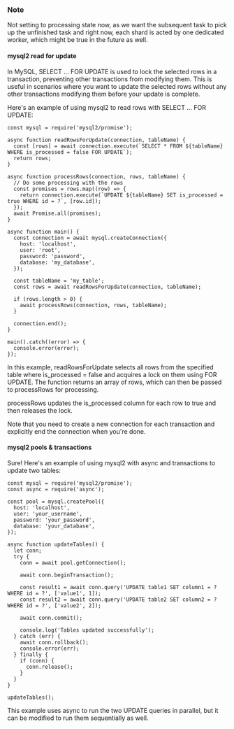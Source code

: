 ### Note
Not setting to processing state now, as we want the subsequent task to pick up the unfinished task and right now, each shard is acted by one dedicated worker, which might be true in the future as well.

#### mysql2 read for update

In MySQL, SELECT ... FOR UPDATE is used to lock the selected rows in a transaction, preventing other transactions from modifying them. This is useful in scenarios where you want to update the selected rows without any other transactions modifying them before your update is complete.

Here's an example of using mysql2 to read rows with SELECT ... FOR UPDATE:

```
const mysql = require('mysql2/promise');

async function readRowsForUpdate(connection, tableName) {
  const [rows] = await connection.execute(`SELECT * FROM ${tableName} WHERE is_processed = false FOR UPDATE`);
  return rows;
}

async function processRows(connection, rows, tableName) {
  // Do some processing with the rows
  const promises = rows.map((row) => {
    return connection.execute(`UPDATE ${tableName} SET is_processed = true WHERE id = ?`, [row.id]);
  });
  await Promise.all(promises);
}

async function main() {
  const connection = await mysql.createConnection({
    host: 'localhost',
    user: 'root',
    password: 'password',
    database: 'my_database',
  });

  const tableName = 'my_table';
  const rows = await readRowsForUpdate(connection, tableName);

  if (rows.length > 0) {
    await processRows(connection, rows, tableName);
  }

  connection.end();
}

main().catch((error) => {
  console.error(error);
});

```
In this example, readRowsForUpdate selects all rows from the specified table where is_processed = false and acquires a lock on them using FOR UPDATE. The function returns an array of rows, which can then be passed to processRows for processing.

processRows updates the is_processed column for each row to true and then releases the lock.

Note that you need to create a new connection for each transaction and explicitly end the connection when you're done.


#### mysql2 pools & transactions

Sure! Here's an example of using mysql2 with async and transactions to update two tables:

```
const mysql = require('mysql2/promise');
const async = require('async');

const pool = mysql.createPool({
  host: 'localhost',
  user: 'your_username',
  password: 'your_password',
  database: 'your_database',
});

async function updateTables() {
  let conn;
  try {
    conn = await pool.getConnection();

    await conn.beginTransaction();

    const result1 = await conn.query('UPDATE table1 SET column1 = ? WHERE id = ?', ['value1', 1]);
    const result2 = await conn.query('UPDATE table2 SET column2 = ? WHERE id = ?', ['value2', 2]);

    await conn.commit();

    console.log('Tables updated successfully');
  } catch (err) {
    await conn.rollback();
    console.error(err);
  } finally {
    if (conn) {
      conn.release();
    }
  }
}

updateTables();

```
This example uses async to run the two UPDATE queries in parallel, but it can be modified to run them sequentially as well.

